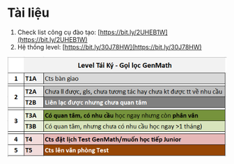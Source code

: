 # Tài liệu

1. Check list công cụ đào tạo: [https://bit.ly/2UHEB1W](https://bit.ly/2UHEB1W)
2. Hệ thống level: [https://bit.ly/30J78HW](https://bit.ly/30J78HW)

![](../.gitbook/assets/le%20%285%29.png)



